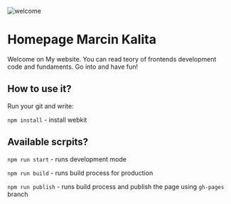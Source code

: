 ![welcome](https://iddp.com/wp-content/uploads/2016/08/welcome.jpg)

# Homepage Marcin Kalita

Welcome on My website. You can read teory of frontends development code and fundaments. Go into and have fun!  


## How to use it? 

Run your git and write:

`npm install` - install webkit

## Available scrpits? 

`npm run start` - runs development mode

`npm run build` - runs build process for production

`npm run publish` - runs build process and publish the page using `gh-pages` branch

